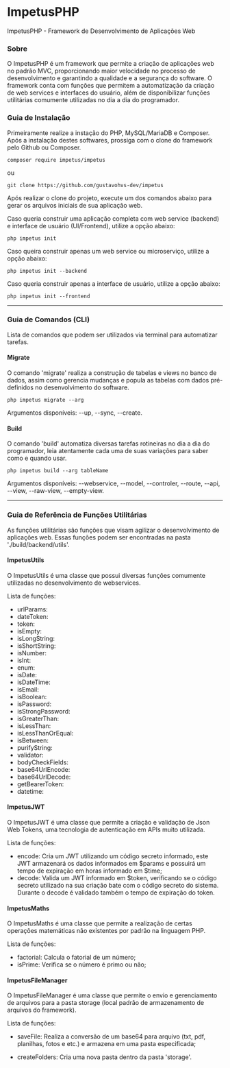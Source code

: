 # ImpetusPHP
ImpetusPHP - Framework de Desenvolvimento de Aplicações Web

### Sobre
O ImpetusPHP é um framework que permite a criação de aplicações web no padrão MVC, proporcionando maior velocidade no processo de desenvolvimento e garantindo a qualidade e a segurança do software. O framework conta com funções que permitem a automatização da criação de web services e interfaces do usuário, além de disponibilizar funções utilitárias comumente utilizadas no dia a dia do programador.

### Guia de Instalação
Primeiramente realize a instação do PHP, MySQL/MariaDB e Composer. Após a instalação destes softwares, prossiga com o clone do framework pelo Github ou Composer.

```shell
composer require impetus/impetus
```
ou

```shell
git clone https://github.com/gustavohvs-dev/impetus
```

Após realizar o clone do projeto, execute um dos comandos abaixo para gerar os arquivos iniciais de sua aplicação web.

Caso queria construir uma aplicação completa com web service (backend) e interface de usuário (UI/Frontend), utilize a opção abaixo:

```shell
php impetus init
```
Caso queira construir apenas um web service ou microserviço, utilize a opção abaixo:

```shell
php impetus init --backend
```
Caso queria construir apenas a interface de usuário, utilize a opção abaixo:

```shell
php impetus init --frontend
```

<hr>

### Guia de Comandos (CLI)

Lista de comandos que podem ser utilizados via terminal para automatizar tarefas.

#### Migrate

O comando 'migrate' realiza a construção de tabelas e views no banco de dados, assim como gerencia mudanças e popula as tabelas com dados pré-definidos no desenvolvimento do software.

```shell
php impetus migrate --arg
```
Argumentos disponíveis: --up, --sync, --create.

#### Build

O comando 'build' automatiza diversas tarefas rotineiras no dia a dia do programador, leia atentamente cada uma de suas variações para saber como e quando usar.

```shell
php impetus build --arg tableName
```

Argumentos disponíveis: --webservice, --model, --controler, --route, --api, --view, --raw-view, --empty-view.

<hr>

### Guia de Referência de Funções Utilitárias

As funções utilitárias são funções que visam agilizar o desenvolvimento de aplicações web. Essas funções podem ser encontradas na pasta './build/backend/utils'. 

#### ImpetusUtils

O ImpetusUtils é uma classe que possui diversas funções comumente utilizadas no desenvolvimento de webservices.

Lista de funções:

- urlParams:
- dateToken:
- token:
- isEmpty:
- isLongString:
- isShortString:
- isNumber:
- isInt:
- enum:
- isDate:
- isDateTime:
- isEmail:
- isBoolean:
- isPassword:
- isStrongPassword:
- isGreaterThan:
- isLessThan:
- isLessThanOrEqual:
- isBetween:
- purifyString:
- validator:
- bodyCheckFields:
- base64UrlEncode:
- base64UrlDecode:
- getBearerToken:
- datetime:

#### ImpetusJWT

O ImpetusJWT é uma classe que permite a criação e validação de Json Web Tokens, uma tecnologia de autenticação em APIs muito utilizada.

Lista de funções:

- encode: Cria um JWT utilizando um código secreto informado, este JWT armazenará os dados informados em $params e possuirá um tempo de expiração em horas informado em $time;
- decode: Valida um JWT informado em $token, verificando se o código secreto utilizado na sua criação bate com o código secreto do sistema. Durante o decode é validado também o tempo de expiração do token.

#### ImpetusMaths

O ImpetusMaths é uma classe que permite a realização de certas operações matemáticas não existentes por padrão na linguagem PHP.

Lista de funções:

- factorial: Calcula o fatorial de um número;
- isPrime: Verifica se o número é primo ou não;

#### ImpetusFileManager

O ImpetusFileManager é uma classe que permite o envio e gerenciamento de arquivos para a pasta storage (local padrão de armazenamento de arquivos do framework).

Lista de funções:

- saveFile: Realiza a conversão de um base64 para arquivo (txt, pdf, planilhas, fotos e etc.) e armazena em uma pasta especificada;

- createFolders: Cria uma nova pasta dentro da pasta 'storage'.